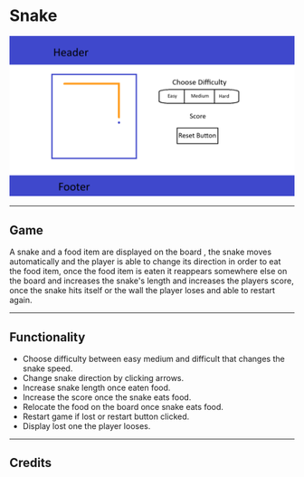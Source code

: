 # Snake

![Snake Website](./images/Snake.png)

---

## Game

A snake and a food item are displayed on the board , the snake moves automatically and the player is able to change its direction in order to eat the food item, once the food item is eaten it reappears somewhere else on the board and increases the snake's length and increases the players score, once the snake hits itself or the wall the player loses and able to restart again.

---

## Functionality

- Choose difficulty between easy medium and difficult that changes the snake speed.
- Change snake direction by clicking arrows.
- Increase snake length once eaten food.
- Increase the score once the snake eats food.
- Relocate the food on the board once snake eats food.
- Restart game if lost or restart button clicked.
- Display lost one the player looses.

---

## Credits
